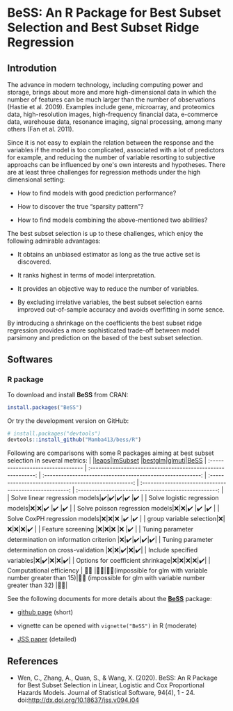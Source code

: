 # BeSS: An R Package for Best Subset Selection and Best Subset Ridge Regression


Introdution
----------

The advance in modern technology, including computing power and storage, brings about more and more high-dimensional data in which the number of features can be much larger than the number of observations (Hastie et al. 2009). Examples include gene, microarray, and proteomics data, high-resolution images, high-frequency financial data, e-commerce data, warehouse data, resonance imaging, signal processing, among many others (Fan et al. 2011). 

Since it is not easy to explain the relation between the response and the variables if the model is too complicated, associated with a lot of predictors for example, and reducing the number of variable resorting to subjective approachs can be influenced by one's own interests and hypotheses. There are at least three challenges for regression methods under the high dimensional setting:

- How to find
models with good prediction performance?

- How to discover the
true “sparsity pattern”?

- How to find models combining the above-mentioned two abilities?

The best subset selection is up to these challenges, which enjoy the following admirable advantages:

- It obtains an unbiased estimator as long as the true active set is discovered.

- It ranks highest in terms of model interpretation.

- It provides an objective way to reduce the number of variables.

- By excluding irrelative variables, the best subset selection earns improved out-of-sample accuracy and avoids overfitting in some sence.

By introducing a shrinkage on the coefficients the best subset ridge regression provides a more sophisticated trade-off between model parsimony and prediction on the based of the best subset selection.



Softwares
----------
### R package

To download and install **BeSS** from CRAN:

```r
install.packages("BeSS")
```

Or try the development version on GitHub:

```r
# install.packages("devtools")
devtools::install_github("Mamba413/bess/R")
```
Following are comparisons with some R packages aiming at best subset selection in several metrics:
| |[leaps](https://cran.r-project.org/package=leaps)|[lmSubset](https://cran.r-project.org/web/packages/lmSubsets/index.html) |[bestglm](https://cran.r-project.org/package=bestglm)|[glmuti](https://cran.r-project.org/package=glmulti)|[BeSS](https://cran.r-project.org/web/packages/BeSS/index.html)
| :-------------------------------- | :----------------------------------------------------------: | :--------------------------------------------------------: | :--------------------------------------------------: | :----------------------------------------------------: | :--------------------------------------------------: | 
| Solve linear regression models|:heavy_check_mark:|:heavy_check_mark:|:heavy_check_mark:|:heavy_check_mark:     |:heavy_check_mark:     |
| Solve logistic regression models|:x:|:x:|:heavy_check_mark:     |:heavy_check_mark:     |:heavy_check_mark:     |
| Solve poisson regression models|:x:|:x:|:heavy_check_mark:     |:heavy_check_mark:     |:heavy_check_mark:     |
| Solve CoxPH regression models|:x:|:x:|:x:     |:heavy_check_mark:     |:heavy_check_mark:     |
| group variable selection|:x:|:x:|:x:|:x:|:heavy_check_mark:     |
|  Feature screening |:x:|:x:|:x:  |:x:   |:heavy_check_mark:     |
| Tuning parameter determination on information criterion |:x:|:heavy_check_mark:|:heavy_check_mark:|:heavy_check_mark:|:heavy_check_mark:|
| Tuning parameter determination on cross-validation |:x:|:x:|:heavy_check_mark:|:x:|:heavy_check_mark:|
| Include specified variables|:x:|:heavy_check_mark:|:x:|:x:|:heavy_check_mark:|
| Options for coefficient shrinkage|:x:|:x:|:x:|:x:|:heavy_check_mark:|
| Computational efficiency          | :walking::walking: |:walking::running:|:walking::walking:(impossible for glm with variable number greater than 15)|:walking::running: (impossible for glm with variable number greater than 32) |:running::running:|


See the following documents for more details about the **[BeSS](https://cran.r-project.org/web/packages/BeSS/index.html)** package:

- [github page](https://github.com/Mamba413/bess/tree/master/R) (short)

- vignette can be opened with `vignette("BeSS")` in R (moderate)

- [JSS paper](https://www.jstatsoft.org/v094/i04) (detailed)

References
----------
- Wen, C., Zhang, A., Quan, S., & Wang, X. (2020). BeSS: An R Package for Best Subset Selection in Linear, Logistic and Cox Proportional Hazards Models. Journal of Statistical Software, 94(4), 1 - 24. doi:http://dx.doi.org/10.18637/jss.v094.i04

